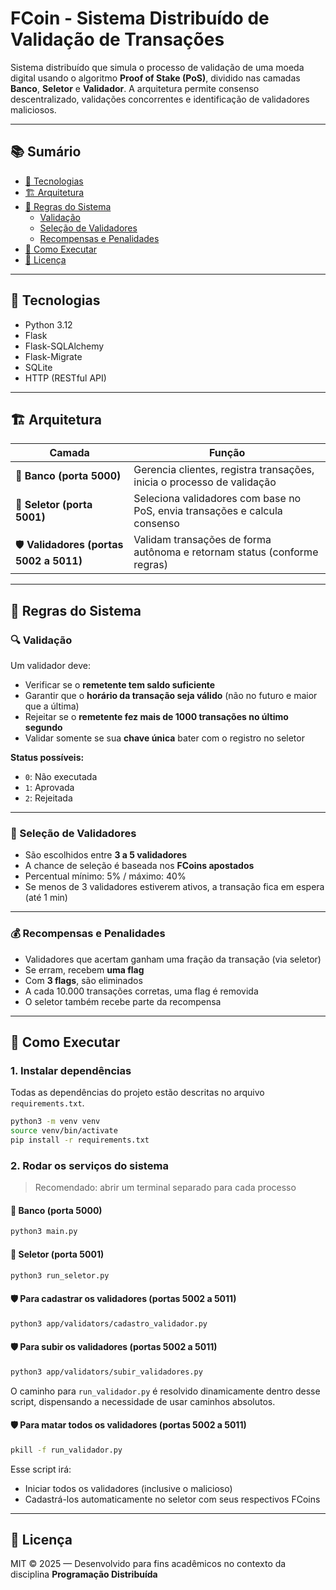 # FCoin - Sistema Distribuído de Validação de Transações

Sistema distribuído que simula o processo de validação de uma moeda digital usando o algoritmo **Proof of Stake (PoS)**, dividido nas camadas **Banco**, **Seletor** e **Validador**. A arquitetura permite consenso descentralizado, validações concorrentes e identificação de validadores maliciosos.

---

## 📚 Sumário

- [🔧 Tecnologias](#-tecnologias)
- [🏗️ Arquitetura](#-arquitetura)
- [🧠 Regras do Sistema](#-regras-do-sistema)
  - [Validação](#validação)
  - [Seleção de Validadores](#seleção-de-validadores)
  - [Recompensas e Penalidades](#recompensas-e-penalidades)
- [🚀 Como Executar](#-como-executar)
- [📄 Licença](#-licença)

---

## 🔧 Tecnologias

- Python 3.12
- Flask
- Flask-SQLAlchemy
- Flask-Migrate
- SQLite
- HTTP (RESTful API)

---

## 🏗️ Arquitetura

| Camada    | Função |
|-----------|--------|
| 🏦 **Banco (porta 5000)** | Gerencia clientes, registra transações, inicia o processo de validação |
| 🧠 **Seletor (porta 5001)** | Seleciona validadores com base no PoS, envia transações e calcula consenso |
| 🛡️ **Validadores (portas 5002 a 5011)** | Validam transações de forma autônoma e retornam status (conforme regras) |

---

## 🧠 Regras do Sistema

### 🔍 Validação

Um validador deve:
- Verificar se o **remetente tem saldo suficiente**
- Garantir que o **horário da transação seja válido** (não no futuro e maior que a última)
- Rejeitar se o **remetente fez mais de 1000 transações no último segundo**
- Validar somente se sua **chave única** bater com o registro no seletor

**Status possíveis:**
- `0`: Não executada
- `1`: Aprovada
- `2`: Rejeitada

---

### 🧮 Seleção de Validadores

- São escolhidos entre **3 a 5 validadores**
- A chance de seleção é baseada nos **FCoins apostados**
- Percentual mínimo: 5% / máximo: 40%
- Se menos de 3 validadores estiverem ativos, a transação fica em espera (até 1 min)

---

### 💰 Recompensas e Penalidades

- Validadores que acertam ganham uma fração da transação (via seletor)
- Se erram, recebem **uma flag**
- Com **3 flags**, são eliminados
- A cada 10.000 transações corretas, uma flag é removida
- O seletor também recebe parte da recompensa

---

## 🚀 Como Executar

### 1. Instalar dependências
Todas as dependências do projeto estão descritas no arquivo `requirements.txt`.

```bash
python3 -m venv venv
source venv/bin/activate
pip install -r requirements.txt
```

### 2. Rodar os serviços do sistema

> Recomendado: abrir um terminal separado para cada processo

#### 🏦 Banco (porta 5000)
```bash
python3 main.py
```

#### 🧠 Seletor (porta 5001)
```bash
python3 run_seletor.py
```

#### 🛡️ Para cadastrar os validadores (portas 5002 a 5011)
```bash
python3 app/validators/cadastro_validador.py
```

#### 🛡️ Para subir os validadores (portas 5002 a 5011)
```bash
python3 app/validators/subir_validadores.py
```
O caminho para `run_validador.py` é resolvido dinamicamente dentro desse script,
dispensando a necessidade de usar caminhos absolutos.

#### 🛡️ Para matar todos os validadores (portas 5002 a 5011)
```bash
pkill -f run_validador.py
```

Esse script irá:
- Iniciar todos os validadores (inclusive o malicioso)
- Cadastrá-los automaticamente no seletor com seus respectivos FCoins

---

## 📄 Licença

MIT © 2025 — Desenvolvido para fins acadêmicos no contexto da disciplina **Programação Distribuída**